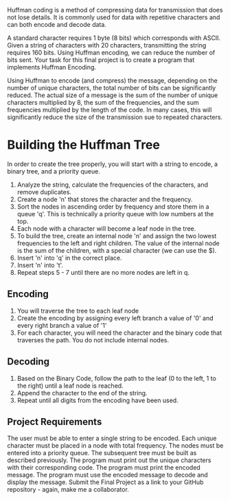 Huffman coding is a method of compressing data for transmission that does not lose details. It is commonly used for data with repetitive characters and can both encode and decode data.

A standard character requires 1 byte (8 bits) which corresponds with ASCII. Given a string of characters with 20 characters, transmitting the string requires 160 bits. Using Huffman encoding, we can reduce the number of bits sent. Your task for this final project is to create a program that implements Huffman Encoding.

Using Huffman to encode (and compress) the message, depending on the number of unique characters, the total number of bits can be significantly reduced. The actual size of a message is the sum of the number of unique characters multiplied by 8, the sum of the frequencies, and the sum frequencies multiplied by the length of the code. In many cases, this will significantly reduce the size of the transmission sue to repeated characters.

# Building the Huffman Tree
In order to create the tree properly, you will start with a string to encode, a binary tree, and a priority queue.

1. Analyze the string, calculate the frequencies of the characters, and remove duplicates.
2. Create a node 'n' that stores the character and the frequency.
3. Sort the nodes in ascending order by frequency and store them in a queue 'q'. This is technically a priority queue with low numbers at the top.
4. Each node with a character will become a leaf node in the tree.
5. To build the tree, create an internal node 'n' and assign the two lowest frequencies to the left and right children. The value of the internal node is the sum of the children, with a special character (we can use the $).
6. Insert 'n' into 'q' in the correct place.
7. Insert 'n' into 't'.
8. Repeat steps 5 - 7 until there are no more nodes are left in q.

## Encoding
1. You will traverse the tree to each leaf node
2. Create the encoding by assigning every left branch a value of '0' and every right branch a value of '1'
3. For each character, you will need the character and the binary code that traverses the path. You do not include internal nodes.

## Decoding
1. Based on the Binary Code, follow the path to the leaf (0 to the left, 1 to the right) until a leaf node is reached.
2. Append the character to the end of the string.
3. Repeat until all digits from the encoding have been used.

## Project Requirements
The user must be able to enter a single string to be encoded.
Each unique character must be placed in a node with total frequency.
The nodes must be entered into a priority queue.
The subsequent tree must be built as described previously.
The program must print out the unique characters with their corresponding code.
The program must print the encoded message.
The program must use the encoded message to decode and display the message.
Submit the Final Project as a link to your GitHub repository - again, make me a collaborator.
